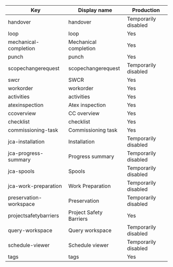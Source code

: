 | Key                    | Display name            | Production           |
| ---------------------- | ----------------------- | -------------------- |
| handover               | handover                | Temporarily disabled |
| loop                   | loop                    | Yes                  |
| mechanical-completion  | Mechanical completion   | Yes                  |
| punch                  | punch                   | Yes                  |
| scopechangerequest     | scopechangerequest      | Temporarily disabled |
| swcr                   | SWCR                    | Yes                  |
| workorder              | workorder               | Yes                  |
| activities             | activities              | Yes                  |
| atexinspection         | Atex inspection         | Yes                  |
| ccoverview             | CC overview             | Yes                  |
| checklist              | checklist               | Yes                  |
| commissioning-task     | Commissioning task      | Yes                  |
| jca-installation       | Installation            | Temporarily disabled |
| jca-progress-summary   | Progress summary        | Temporarily disabled |
| jca-spools             | Spools                  | Temporarily disabled |
| jca-work-preparation   | Work Preparation        | Temporarily disabled |
| preservation-workspace | Preservation            | Temporarily disabled |
| projectsafetybarriers  | Project Safety Barriers | Yes                  |
| query-workspace        | Query workspace         | Temporarily disabled |
| schedule-viewer        | Schedule viewer         | Temporarily disabled |
| tags                   | tags                    | Yes                  |